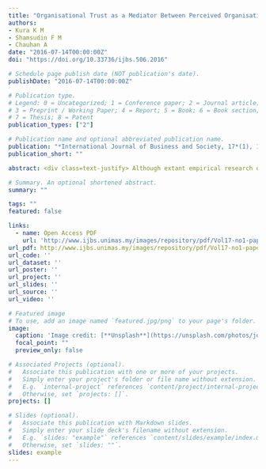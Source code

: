 ```yaml
---
title: "Organisational Trust as a Mediator Between Perceived Organisational Support and Constructive Deviance"
authors:
- Kura K M
- Shamsudin F M
- Chauhan A
date: "2016-07-14T00:00:00Z"
doi: "https://doi.org/10.33736/ijbs.506.2016"

# Schedule page publish date (NOT publication's date).
publishDate: "2016-07-14T00:00:00Z"

# Publication type.
# Legend: 0 = Uncategorized; 1 = Conference paper; 2 = Journal article;
# 3 = Preprint / Working Paper; 4 = Report; 5 = Book; 6 = Book section;
# 7 = Thesis; 8 = Patent
publication_types: ["2"]

# Publication name and optional abbreviated publication name.
publication: "*International Journal of Business and Society, 17*(1), 1-18"
publication_short: ""

abstract: <div class=text-justify> Although extant empirical research on workplace deviance has traditionally focused on behaviours that threaten the well-being of an organization and/or its members, however, there is a paucity of research investigating constructive deviant behaviours, which play a significant role in creating positive organizational change. Drawing upon social exchange theory, this study examined organisational trust as a mediator of the relationship between perceived organisational support and constructive deviance. The data was obtained from a sample of 212 full-time employees of a public sector organization in Nigeria. Results from partial least square structural equation modeling (PLS-SEM) analyses revealed that perceived organisational support was positively related to constructive deviance. In addition, the results demonstrated that organisational trust partially mediated the relationship between perceived organisational support and constructive deviance. </div>

# Summary. An optional shortened abstract.
summary: ""

tags: ""
featured: false

links:
  - name: Open Access PDF 
    url: 'http://www.ijbs.unimas.my/images/repository/pdf/Vol17-no1-paper1.pdf'
url_pdf: http://www.ijbs.unimas.my/images/repository/pdf/Vol17-no1-paper1.pdf
url_code: ''
url_dataset: ''
url_poster: ''
url_project: ''
url_slides: ''
url_source: ''
url_video: ''

# Featured image
# To use, add an image named `featured.jpg/png` to your page's folder. 
image:
  caption: 'Image credit: [**Unsplash**](https://unsplash.com/photos/jdD8gXaTZsc)'
  focal_point: ""
  preview_only: false

# Associated Projects (optional).
#   Associate this publication with one or more of your projects.
#   Simply enter your project's folder or file name without extension.
#   E.g. `internal-project` references `content/project/internal-project/index.md`.
#   Otherwise, set `projects: []`.
projects: []

# Slides (optional).
#   Associate this publication with Markdown slides.
#   Simply enter your slide deck's filename without extension.
#   E.g. `slides: "example"` references `content/slides/example/index.md`.
#   Otherwise, set `slides: ""`.
slides: example
---
```


